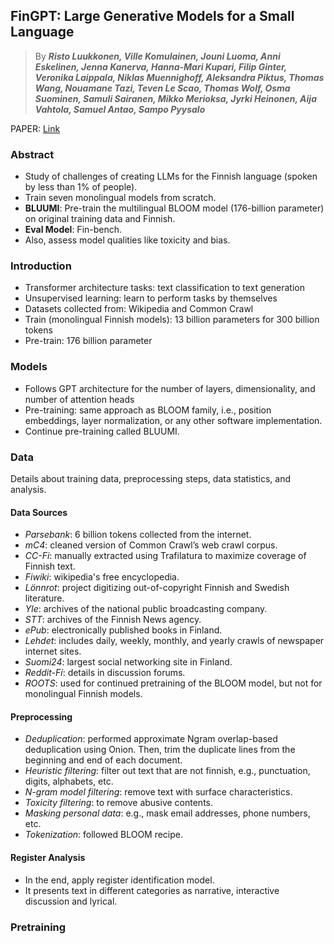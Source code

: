 ## FinGPT: Large Generative Models for a Small Language

> By ***Risto Luukkonen, Ville Komulainen, Jouni Luoma, Anni Eskelinen,
Jenna Kanerva, Hanna-Mari Kupari, Filip Ginter, Veronika Laippala,
Niklas Muennighoff, Aleksandra Piktus, Thomas Wang, Nouamane Tazi,
Teven Le Scao, Thomas Wolf, Osma Suominen, Samuli Sairanen,
Mikko Merioksa, Jyrki Heinonen, Aija Vahtola, Samuel Antao, Sampo Pyysalo***

PAPER: [Link](https://arxiv.org/pdf/2311.05640.pdf)

### Abstract
- Study of challenges of creating LLMs for the Finnish language (spoken by less than 1% of people).
- Train seven monolingual models from scratch.
- **BLUUMI**: Pre-train the multilingual BLOOM model (176-billion parameter) on original training data and Finnish.
- **Eval Model**: Fin-bench.
- Also, assess model qualities like toxicity and bias.

### Introduction
- Transformer architecture tasks: text classification to text generation
- Unsupervised learning: learn to perform tasks by themselves
- Datasets collected from: Wikipedia and Common Crawl
- Train (monolingual Finnish models): 13 billion parameters for 300 billion tokens
- Pre-train: 176 billion parameter

### Models
- Follows GPT architecture for the number of layers, dimensionality, and number of attention heads
- Pre-training: same approach as BLOOM family, i.e., position embeddings, layer normalization, or any other software implementation.
- Continue pre-training called BLUUMI.

### Data
Details about training data, preprocessing steps, data statistics, and analysis.

#### Data Sources
- *Parsebank*: 6 billion tokens collected from the internet.
- *mC4*: cleaned version of Common Crawl’s web crawl corpus.
- *CC-Fi*: manually extracted using Trafilatura to maximize coverage of Finnish text.
- *Fiwiki*: wikipedia's free encyclopedia.
- *Lönnrot*: project digitizing out-of-copyright Finnish and Swedish literature.
- *Yle*: archives of the national public broadcasting company.
- *STT*: archives of the Finnish News agency.
- *ePub*: electronically published books in Finland.
- *Lehdet*: includes daily, weekly, monthly, and yearly crawls of newspaper internet sites.
- *Suomi24*: largest social networking site in Finland.
- *Reddit-Fi*: details in discussion forums.
- *ROOTS*: used for continued pretraining of the BLOOM model, but not for monolingual Finnish models.

#### Preprocessing
- *Deduplication*: performed approximate Ngram overlap-based deduplication using Onion. Then, trim the duplicate lines from the beginning and end of each document.
- *Heuristic filtering*: filter out text that are not finnish, e.g., punctuation, digits, alphabets, etc.
- *N-gram model filtering*: remove text with surface characteristics.
- *Toxicity filtering*: to remove abusive contents.
- *Masking personal data*: e.g., mask email addresses, phone numbers, etc.
- *Tokenization*: followed BLOOM recipe.

#### Register Analysis
- In the end, apply register identification model.
- It presents text in different categories as narrative, interactive discussion and lyrical.

### Pretraining
